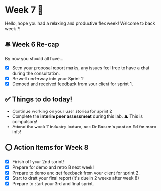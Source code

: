 # Week 7 🥝

Hello, hope you had a relaxing and productive flex week! Welcome to back week 7!

## 🛎️ Week 6 Re-cap 

By now you should all have...
- [x] Seen your proposal report marks, any issues feel free to have a chat during the consultation.
- [x] Be well underway into your Sprint 2.
- [x] Demoed and received feedback from your client for sprint 1.

## ✅ Things to do today!
- Continue working on your user stories for sprint 2
- Complete the **interim peer assessment** during this lab. ⚠ This is compulsory!
- Attend the week 7 industry lecture, see Dr Basem's post on Ed for more info! 

## ⭕ Action Items for Week 8
- [x] Finish off your 2nd sprint!
- [x] Prepare for demo and retro B next week!
- [x] Prepare to demo and get feedback from your client for sprint 2.
- [x] Start to draft your final report (it's due in 2 weeks after week 8)
- [x] Prepare to start your 3rd and final sprint.
